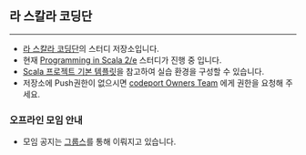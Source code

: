 ## 라 스칼라 코딩단
------------------------


- [라 스칼라 코딩단](http://groups.google.com/group/scala-korea)의 스터디 저장소입니다.
- 현재 [Programming in Scala 2/e](https://github.com/codeport/scala/wiki/Programming-in-scala) 스터디가 진행 중 입니다.
- [Scala 프로젝트 기본 템플릿](https://github.com/nephilim/Scala-Project-Template)을 참고하여 실습 환경을 구성할 수 있습니다.
- 저장소에 Push권한이 없으시면 [codeport Owners Team](https://github.com/organizations/codeport/teams/27521) 에게 권한을 요청해 주세요.


### 오프라인 모임 안내
- 모임 공지는 [그룹스](https://groups.google.com/forum/?fromgroups#!forum/scala-korea)를 통해 이뤄지고 있습니다.